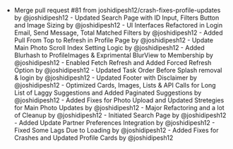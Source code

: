 - Merge pull request #81 from joshidipesh12/crash-fixes-profile-updates by @joshidipesh12 - Updated Search Page with ID Input, Filters Button and Image Sizing by @joshidipesh12 - UI Interfaces Refactored in Login Email, Send Message, Total Matched Filters by @joshidipesh12 - Added Pull From Top to Refresh in Profile Page by @joshidipesh12 - Update Main Photo Scroll Index Setting Logic by @joshidipesh12 - Added Blurhash to ProfileImages & Exprimental BlurView to Membership by @joshidipesh12 - Enabled Fetch Refresh and Added Forced Refresh Option by @joshidipesh12 - Updated Task Order Before Splash removal & login by @joshidipesh12 - Updated Footer with Disclaimer by @joshidipesh12 - Optimized Cards, Images, Lists & API Calls for Long List of Laggy Suggestions and Added Paginated Suggestions by @joshidipesh12 - Added Fixes for Photo Upload and Updated Stretegies for Main Photo Updates by @joshidipesh12 - Major Refactoring and a lot of Cleanup by @joshidipesh12 - Initiated Search Page by @joshidipesh12 - Added Update Partner Preferences Integration by @joshidipesh12 - Fixed Some Lags Due to Loading by @joshidipesh12 - Added Fixes for Crashes and Updated Profile Cards by @joshidipesh12

